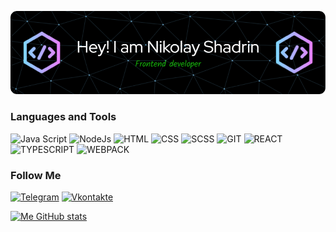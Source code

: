 ![Header](./github-header-image.png)

<!-- About me -->

### Languages and Tools
![Java Script](https://img.shields.io/badge/-JavaScript-090909?style=for-the-badge&logo=javascript)
![NodeJs](https://img.shields.io/badge/-NodeJs-090909?style=for-the-badge&logo=nodejs)
![HTML](https://img.shields.io/badge/-HTML-090909?style=for-the-badge&logo=html)
![CSS](https://img.shields.io/badge/-CSS-090909?style=for-the-badge&logo=css)
![SCSS](https://img.shields.io/badge/-SCSS-090909?style=for-the-badge&logo=scss)
![GIT](https://img.shields.io/badge/-Git-090909?style=for-the-badge&logo=git)
![REACT](https://img.shields.io/badge/-REACT-090909?style=for-the-badge&logo=react)
![TYPESCRIPT](https://img.shields.io/badge/-TYPESCRIPT-090909?style=for-the-badge&logo=typescript)
![WEBPACK](https://img.shields.io/badge/-WEBPACK-090909?style=for-the-badge&logo=webpack)


### Follow Me
[![Telegram](https://img.shields.io/badge/-Telegram-090909?style=for-the-badge&logo=telegram)](https://t.me/yakolyash)
[![Vkontakte](https://img.shields.io/badge/-Vkontakte-090909?style=for-the-badge&logo=vk&logoColor=0077ff)](https://vk.com/nikshad)
<!-- [![Instagram](https://img.shields.io/badge/-Instagram-090909?style=for-the-badge&logo=instagram)](https://t.me/yakolyash) -->
<!-- [![Linkedin](https://www.linkedin.com/feed/-Linkedin-090909?style=for-the-badge&logo=Linkedin&logoColor=0E76A8)](https://vk.com/nikshad) -->

[![Me GitHub stats](https://github-readme-stats.vercel.app/api?username=yakolyash&show_icons=true&theme=dark)](https://github.com/yakolyash/github-readme-stats)